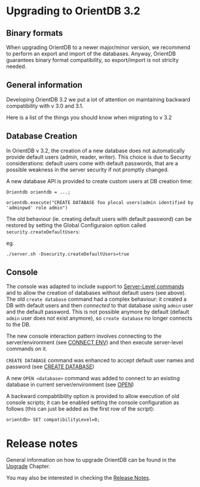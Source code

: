 
# Upgrading to OrientDB 3.2

## Binary formats

When upgrading OrientDB to a newer major/minor version, we recommend to perform an export and import of the databases.
Anyway, OrientDB guarantees binary format compatibility, so export/import is not striclty needed.


## General information

Developing OrientDB 3.2 we put a lot of attention on maintaining backward compatibility with v 3.0 and 3.1. 

Here is a list of the things you should know when migrating to v 3.2

## Database Creation

In OrientDB v 3.2, the creation of a new database does not automatically provide default users (admin, reader, writer). This choice is due to Security considerations: default users come with default passwords, that are a possible weakness in the server security if not promptly changed.

A new database API is provided to create custom users at DB creation time:

```
Orientdb orientdb = ...;

orientdb.execute("CREATE DATABASE foo plocal users(admin identified by 'adminpwd' role admin")
```

The old behaviour (ie. creating default users with default password) can be restored by setting the Global Configuraion option called `security.createDefaultUsers`:

eg.

```
./server.sh -Dsecurity.createDefaultUsers=true
```

## Console 

The console was adapted to include support to [Server-Level commands](../../serverlevel/README.md) and to allow the creation of databases without default users (see above).
The old `create database` command had a complex behaviour: it created a DB with default users and then *connected* to that database using `admin` user and the default password. This is not possible anymore by default (default `admin` user does not exist anymore), so `create database` no longer connects to the DB. 

The new console interaction pattern involves connecting to the server/environment (see [CONNECT ENV](../../console/Console-Command-Connect-Env.md)) and then execute server-level commands on it.

`CREATE DATABASE` command was enhanced to accept default user names and password (see [CREATE DATABASE](../../console/Console-Command-Create-Database.md))

A new `OPEN <database>` command was added to connect to an existing database in current server/environment (see [OPEN](../../console/Console-Command-Open.md))


A backward compabtibility option is provided to allow execution of old console scripts; it can be enabled setting the console configuration as follows (this can just be added as the first row of the script):

```
orientdb> SET compatibilityLevel=0;
```



# Release notes

General information on how to upgrade OrientDB can be found in the [Upgrade](../Upgrade.md) Chapter.

You may also be interested in checking the [Release Notes](../Release-Notes.md).
